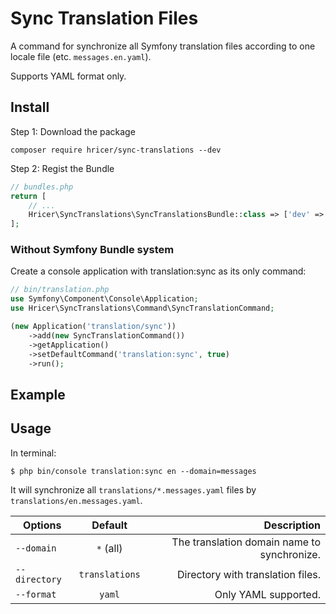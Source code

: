 Sync Translation Files
======================

A command for synchronize all Symfony translation files according to one locale file (etc. `messages.en.yaml`).

Supports YAML format only.

Install
-------

Step 1: Download the package

`composer require hricer/sync-translations --dev`

Step 2: Regist the Bundle

```php
// bundles.php
return [
    // ...
    Hricer\SyncTranslations\SyncTranslationsBundle::class => ['dev' => true],
];
```

### Without Symfony Bundle system

Create a console application with translation:sync as its only command:

```php
// bin/translation.php
use Symfony\Component\Console\Application;
use Hricer\SyncTranslations\Command\SyncTranslationCommand;

(new Application('translation/sync'))
    ->add(new SyncTranslationCommand())
    ->getApplication()
    ->setDefaultCommand('translation:sync', true)
    ->run();
```

Example
-------

Usage
-----

In terminal:
```
$ php bin/console translation:sync en --domain=messages
```

It will synchronize all `translations/*.messages.yaml` files by `translations/en.messages.yaml`.

| Options        | Default        | Description  |
| ------------- |:--------------:| -----:|
| `--domain`    | `*` (all)      | The translation domain name to synchronize. |
| `--directory` | `translations` | Directory with translation files. |
| `--format`    | `yaml`         | Only YAML supported. |
